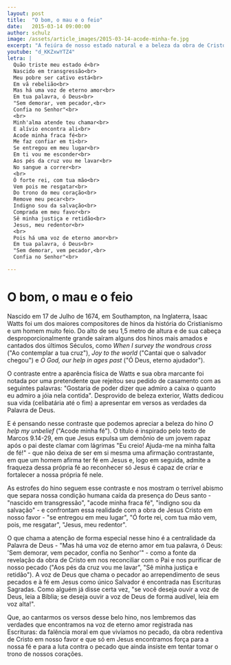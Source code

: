 ```yaml
---
layout: post
title:  "O bom, o mau e o feio"
date:   2015-03-14 09:00:00
author: schulz
image: /assets/article_images/2015-03-14-acode-minha-fe.jpg
excerpt: "A feiúra de nosso estado natural e a beleza da obra de Cristo em nosso favor em \"Acode minha fé\", de Isaac Watts."
youtube: "d_KKZxwYTZ4"
letra: |
  Quão triste meu estado é<br>
  Nascido em transgressão<br>
  Meu pobre ser cativo está<br>
  Em vã rebelião<br>
  Mas há uma voz de eterno amor<br>
  Em tua palavra, ó Deus<br>
  "Sem demorar, vem pecador,<br>
  Confia no Senhor"<br>
  <br>
  Minh'alma atende teu chamar<br>
  E alívio encontra ali<br>
  Acode minha fraca fé<br>
  Me faz confiar em ti<br>
  Se entregou em meu lugar<br>
  Em ti vou me esconder<br>
  Aos pés da cruz vou me lavar<br>
  No sangue a correr<br>
  <br>
  Ó forte rei, com tua mão<br>
  Vem pois me resgatar<br>
  Do trono do meu coração<br>
  Remove meu pecar<br>
  Indigno sou da salvação<br>
  Comprada em meu favor<br>
  Sê minha justiça e retidão<br>
  Jesus, meu redentor<br>
  <br>
  Pois há uma voz de eterno amor<br>
  Em tua palavra, ó Deus<br>
  "Sem demorar, vem pecador,<br>
  Confia no Senhor"<br>

---
```


# O bom, o mau e o feio

Nascido em 17 de Julho de 1674, em Southampton, na Inglaterra, Isaac Watts foi um dos maiores compositores de hinos da história do Cristianismo e um homem muito feio. Do alto de seu 1,5 metro de altura e de sua cabeça desproporcionalmente grande saíram alguns dos hinos mais amados e cantados dos últimos Séculos, como *When I survey the wondrous cross* ("Ao contemplar a tua cruz"), *Joy to the world* ("Cantai que o salvador chegou") e *O God, our help in ages past* ("Ó Deus, eterno ajudador").

O contraste entre a aparência física de Watts e sua obra marcante foi notada por uma pretendente que rejeitou seu pedido de casamento com as seguintes palavras: "Gostaria de poder dizer que admiro a caixa o quanto eu admiro a jóia nela contida". Desprovido de beleza exterior, Watts dedicou sua vida (celibatária até o fim) a apresentar em versos as verdades da Palavra de Deus.

E é pensando nesse contraste que podemos apreciar a beleza do hino *O help my unbelief* ("Acode minha fé"). O título é inspirado pelo texto de Marcos 9.14-29, em que Jesus expulsa um demônio de um jovem rapaz após o pai deste clamar com lágrimas "Eu creio! Ajuda-me na minha falta de fé!" - que não deixa de ser em si mesma uma afirmação contrastante, em que um homem afirma ter fé em Jesus e, logo em seguida, admite a fraqueza dessa própria fé ao reconhecer só Jesus é capaz de criar e fortalecer a nossa própria fé nele.

As estrofes do hino seguem esse contraste e nos mostram o terrível abismo que separa nossa condição humana caída da presença do Deus santo - "nascido em transgressão", "acode minha fraca fé", "indigno sou da salvação" - e confrontam essa realidade com a obra de Jesus Cristo em nosso favor - "se entregou em meu lugar", "Ó forte rei, com tua mão vem, pois, me resgatar", "Jesus, meu redentor".

O que chama a atenção de forma especial nesse hino é a centralidade da Palavra de Deus - "Mas há uma voz de eterno amor em tua palavra, ó Deus: 'Sem demorar, vem pecador, confia no Senhor'" - como a fonte da revelação da obra de Cristo em nos reconciliar com o Pai e nos purificar de nosso pecado ("Aos pés da cruz vou me lavar", "Sê minha justiça e retidão"). A voz de Deus que chama o pecador ao arrependimento de seus pecados e à fé em Jesus como único Salvador é encontrada nas Escrituras Sagradas. Como alguém já disse certa vez, "se você deseja ouvir a voz de Deus, leia a Bíblia; se deseja ouvir a voz de Deus de forma audível, leia em voz alta!".

Que, ao cantarmos os versos desse belo hino, nos lembremos das verdades que encontramos na voz de eterno amor registrada nas Escrituras: da falência moral em que vivíamos no pecado, da obra redentiva de Cristo em nosso favor e que só em Jesus encontramos força para a nossa fé e para a luta contra o pecado que ainda insiste em tentar tomar o trono de nossos corações. 
